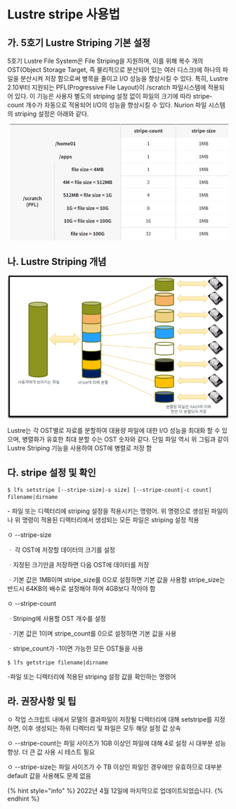 # Lustre stripe 사용법

## 가. 5호기 Lustre Striping 기본 설정

5호기 Lustre File System은 File Striping을 지원하며, 이를 위해 복수 개의 OST(Object Storage Target, 즉 물리적으로 분산되어 있는 여러 디스크)에 하나의 파일을 분산시켜 저장 함으로써 병목을 줄이고 I/O 성능을 향상시킬 수 있다. 특히, Lustre 2.10부터 지원되는 PFL(Progressive File Layout)이 /scratch 파일시스템에 적용되어 있다. 이 기능은 사용자 별도의 striping 설정 없이 파일의 크기에 따라 stripe-count 개수가 자동으로 적용되어 I/O의 성능을 향상시킬 수 있다. Nurion 파일 시스템의 striping 설정은 아래와 같다.

![](../.gitbook/assets/nurion-a04-table-01.png)

## 나. Lustre Striping 개념

![](../.gitbook/assets/ByuiN89DGA7hjDU.png)

Lustre는 각 OST별로 자료를 분할하여 대용량 파일에 대한 I/O 성능을 최대화 할 수 있으며, 병렬화가 유효한 최대 분할 수는 OST 숫자와 같다. 단일 파일 역시 위 그림과 같이 Lustre Striping 기능을 사용하여 OST에 병렬로 저장 함

## 다. stripe 설정 및 확인

```
$ lfs setstripe [--stripe-size|-s size] [--stripe-count|-c count] filename|dirname
```

\- 파일 또는 디렉터리에 striping 설정을 적용시키는 명령어. 위 명령으로 생성된 파일이나 위 명령이 적용된 디렉터리에서 생성되는 모든 파일은 striping 설정 적용

ㅇ --stripe-size

ㆍ 각 OST에 저장할 데이터의 크기를 설정

ㆍ지정된 크기만큼 저장하면 다음 OST에 데이터를 저장

ㆍ기본 값은 1MB이며 stripe\_size를 0으로 설정하면 기본 값을 사용함 stripe\_size는 반드시 64KB의 배수로 설정해야 하며 4GB보다 작아야 함

ㅇ --stripe-count

ㆍStriping에 사용할 OST 개수를 설정

ㆍ기본 값은 1이며 stripe\_count를 0으로 설정하면 기본 값을 사용

ㆍstripe\_count가 -1이면 가능한 모든 OST들을 사용

```
$ lfs getstripe filename|dirname
```

\-파일 또는 디렉터리에 적용된 striping 설정 값을 확인하는 명령어

## 라. 권장사항 및 팁

ㅇ 작업 스크립트 내에서 모델의 결과파일이 저장될 디렉터리에 대해 setstripe를 지정하면, 이후 생성되는 하위 디렉터리 및 파일은 모두 해당 설정 값 상속

ㅇ --stripe-count는 파일 사이즈가 1GB 이상인 파일에 대해 4로 설정 시 대부분 성능 향상. 더 큰 값 사용 시 테스트 필요

ㅇ --stripe-size는 파일 사이즈가 수 TB 이상인 파일인 경우에만 유효하므로 대부분 default 값을 사용해도 문제 없음



{% hint style="info" %}
2022년 4월 12일에 마지막으로 업데이트되었습니다.
{% endhint %}
